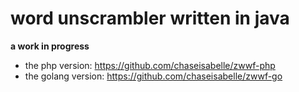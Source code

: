 # word unscrambler written in java
**a work in progress**

- the php version: https://github.com/chaseisabelle/zwwf-php
- the golang version: https://github.com/chaseisabelle/zwwf-go
